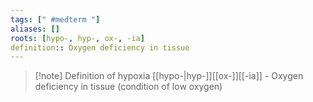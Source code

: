 ```yaml
---
tags: [" #medterm "]
aliases: []
roots: [hypo-, hyp-, ox-, -ia]
definition:: Oxygen deficiency in tissue
---
```

>[!note] Definition of hypoxia
>[[hypo-|hyp-]][[ox-]][[-ia]] - Oxygen deficiency in tissue (condition of low oxygen)
